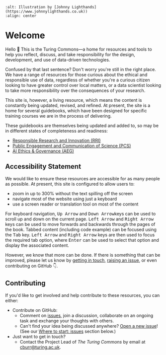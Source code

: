 ```{image} /images/illustrations/ai_2.png
:alt: Illustration by [Johnny Lighthands](https://www.johnnylighthands.co.uk))
:align: center
```
# Welcome

Hello 👋
This is the Turing Commons—a home for resources and tools to help you reflect, discuss, and take responsibility for the design, development, and use of data-driven technologies.

Confused by that last sentence?
Don't worry you're still in the right place.
We have a range of resources for those curious about the ethical and responsible use of data, regardless of whether you're a curious citizen looking to have greater control over local matters, or a data scientist looking to take more responsibility over the consequences of your research.

This site is, however, a living resource, which means the content is constantly being updated, revised, and refined. At present, the site is a home for several guidebooks, which have been designed for specific training courses we are in the process of delivering.

These guidebooks are themselves being updated and added to, so may be in different states of completeness and readiness:

- [Responsible Research and Innovation (RRI)](rri/index.md)
- [Public Engagement and Communication of Science (PCS)](pcs/index.md)
- [AI Ethics & Governance (AEG)](aeg/index.md)

## Accessibility Statement

We would like to ensure these resources are accessible for as many people as possible.
At present, this site is configured to allow users to:

- zoom in up to 300% without the text spilling off the screen
- navigate most of the website using just a keyboard
- use a screen reader or translation tool on most of the content

For keyboard navigation, <kbd>Up Arrow</kbd> and <kbd>Down Arrow</kbd>keys can be used to scroll up and down on the current page.
<kbd>Left Arrow</kbd> and <kbd>Right Arrow</kbd> keys can be used to move forwards and backwards through the pages of the book.
Tabbed content (including code example) can be focused using the <kbd>Tab</kbd> key. <kbd>Left Arrow</kbd> and <kbd>Right Arrow</kbd> keys are then used to focus the required tab option, where <kbd>Enter</kbd> can be used to select that option and display the associated content.

However, we know that more can be done.
If there is something that can be improved, please let us know by [getting in touch](mailto:cburr@turing.ac.uk), [raising an issue](https://github.com/chrisdburr/turing-commons/issues), or even contributing on GitHub 👇.

## Contributing

If you'd like to get involved and help contribute to these resources, you can either:

- Contribute on GitHub:
  - Comment on [issues](https://github.com/chrisdburr/turing-commons/issues), join a discussion, collaborate on an ongoing task and exchange your thoughts with others.
  - Can't find your idea being discussed anywhere?
    [Open a new issue](https://github.com/chrisdburr/turing-commons/issues/new)! (See our [Where to start: issues](#where-to-start-issues) section below.)
- Just want to get in touch?
  - Contact the Project Lead of _The Turing Commons_ by email at [cburr@turing.ac.uk](mailto:cburr@turing.ac.uk).
